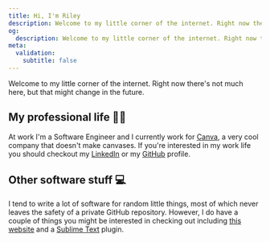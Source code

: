 ```yaml
---
title: Hi, I'm Riley
description: Welcome to my little corner of the internet. Right now there's not much here, but that might change in the future.
og:
  description: Welcome to my little corner of the internet. Right now there's not much here, but that might change in the future.
meta:
  validation:
    subtitle: false
---
```


Welcome to my little corner of the internet. Right now there's not much here, but that might change in the future.

## My professional life :office_worker:

At work I'm a Software Engineer and I currently work for [Canva](https://www.canva.com), a very cool company that doesn't make canvases. If you're interested in my work life you should checkout my [LinkedIn](https://www.linkedin.com/in/riley-taylor-chase/) or my [GitHub](https://github.com/nadock/) profile.

## Other software stuff :computer:

I tend to write a lot of software for random little things, most of which never leaves the safety of a private GitHub repository. However, I do have a couple of things you might be interested in checking out including [this website](https://github.com/Nadock/rileychase.net) and a [Sublime Text](https://github.com/Nadock/json_stringify) plugin.

